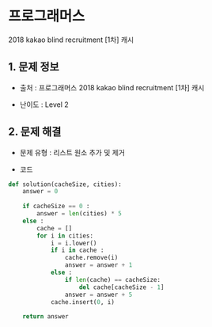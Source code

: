 # 프로그래머스
2018 kakao blind recruitment [1차] 캐시

## 1. 문제 정보

- 출처 : 프로그래머스 2018 kakao blind recruitment [1차] 캐시

- 난이도 : Level 2

## 2. 문제 해결

- 문제 유형 : 리스트 원소 추가 및 제거

- 코드

```python
def solution(cacheSize, cities):
    answer = 0
    
    if cacheSize == 0 :
        answer = len(cities) * 5
    else :
        cache = []
        for i in cities:
            i = i.lower()
            if i in cache :
                cache.remove(i)                
                answer = answer + 1
            else :
                if len(cache) == cacheSize:
                    del cache[cacheSize - 1]
                answer = answer + 5
            cache.insert(0, i)
    
    return answer
```
